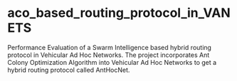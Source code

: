 # aco_based_routing_protocol_in_VANETS
Performance Evaluation of a Swarm Intelligence based hybrid routing protocol in Vehicular Ad Hoc Networks. The project incorporates Ant Colony Optimization Algorithm into Vehicular Ad Hoc Networks to get a hybrid routing protocol called AntHocNet.  
